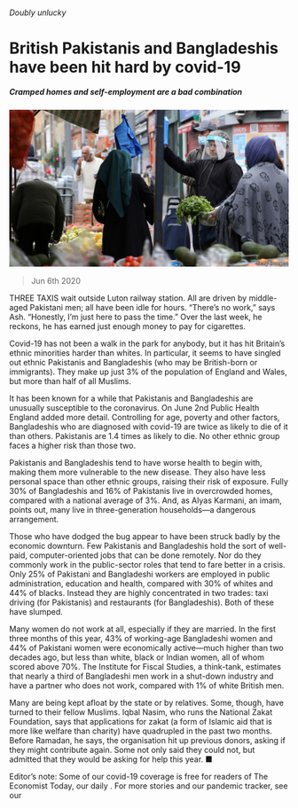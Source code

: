 ###### Doubly unlucky

# British Pakistanis and Bangladeshis have been hit hard by covid-19 

##### Cramped homes and self-employment are a bad combination 

![image](images/20200606_BRP501.jpg) 

> Jun 6th 2020 

THREE TAXIS wait outside Luton railway station. All are driven by middle-aged Pakistani men; all have been idle for hours. “There’s no work,” says Ash. “Honestly, I’m just here to pass the time.” Over the last week, he reckons, he has earned just enough money to pay for cigarettes.

Covid-19 has not been a walk in the park for anybody, but it has hit Britain’s ethnic minorities harder than whites. In particular, it seems to have singled out ethnic Pakistanis and Bangladeshis (who may be British-born or immigrants). They make up just 3% of the population of England and Wales, but more than half of all Muslims.


It has been known for a while that Pakistanis and Bangladeshis are unusually susceptible to the coronavirus. On June 2nd Public Health England added more detail. Controlling for age, poverty and other factors, Bangladeshis who are diagnosed with covid-19 are twice as likely to die of it than others. Pakistanis are 1.4 times as likely to die. No other ethnic group faces a higher risk than those two.

Pakistanis and Bangladeshis tend to have worse health to begin with, making them more vulnerable to the new disease. They also have less personal space than other ethnic groups, raising their risk of exposure. Fully 30% of Bangladeshis and 16% of Pakistanis live in overcrowded homes, compared with a national average of 3%. And, as Alyas Karmani, an imam, points out, many live in three-generation households—a dangerous arrangement.

Those who have dodged the bug appear to have been struck badly by the economic downturn. Few Pakistanis and Bangladeshis hold the sort of well-paid, computer-oriented jobs that can be done remotely. Nor do they commonly work in the public-sector roles that tend to fare better in a crisis. Only 25% of Pakistani and Bangladeshi workers are employed in public administration, education and health, compared with 30% of whites and 44% of blacks. Instead they are highly concentrated in two trades: taxi driving (for Pakistanis) and restaurants (for Bangladeshis). Both of these have slumped.

Many women do not work at all, especially if they are married. In the first three months of this year, 43% of working-age Bangladeshi women and 44% of Pakistani women were economically active—much higher than two decades ago, but less than white, black or Indian women, all of whom scored above 70%. The Institute for Fiscal Studies, a think-tank, estimates that nearly a third of Bangladeshi men work in a shut-down industry and have a partner who does not work, compared with 1% of white British men.

Many are being kept afloat by the state or by relatives. Some, though, have turned to their fellow Muslims. Iqbal Nasim, who runs the National Zakat Foundation, says that applications for zakat (a form of Islamic aid that is more like welfare than charity) have quadrupled in the past two months. Before Ramadan, he says, the organisation hit up previous donors, asking if they might contribute again. Some not only said they could not, but admitted that they would be asking for help this year. ■

Editor’s note: Some of our covid-19 coverage is free for readers of The Economist Today, our daily . For more stories and our pandemic tracker, see our 

